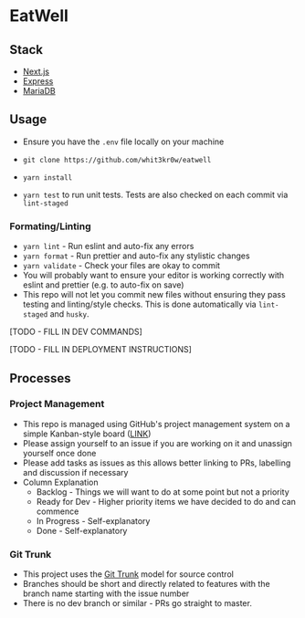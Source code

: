 # EatWell

## Stack
- [Next.js](https://nextjs.org/)
- [Express](https://expressjs.com/)
- [MariaDB](https://aws.amazon.com/rds/mariadb/)

## Usage
- Ensure you have the `.env` file locally on your machine

- `git clone https://github.com/whit3kr0w/eatwell`
- `yarn install`
- `yarn test` to run unit tests. Tests are also checked on each commit via `lint-staged`

### Formating/Linting
- `yarn lint` - Run eslint and auto-fix any errors
- `yarn format` - Run prettier and auto-fix any stylistic changes
- `yarn validate` - Check your files are okay to commit
- You will probably want to ensure your editor is working correctly with eslint and prettier (e.g. to auto-fix on save)
- This repo will not let you commit new files without ensuring they pass testing and linting/style checks. This is done automatically via `lint-staged` and `husky`.

[TODO - FILL IN DEV COMMANDS]

[TODO - FILL IN DEPLOYMENT INSTRUCTIONS]

## Processes

### Project Management
- This repo is managed using GitHub's project management system on a simple Kanban-style board ([LINK](https://github.com/WhiT3Kr0w/eatwell/projects/1))
- Please assign yourself to an issue if you are working on it and unassign yourself once done
- Please add tasks as issues as this allows better linking to PRs, labelling and discussion if necessary
- Column Explanation
  - Backlog - Things we will want to do at some point but not a priority
  - Ready for Dev - Higher priority items we have decided to do and can commence
  - In Progress - Self-explanatory
  - Done - Self-explanatory

### Git Trunk
- This project uses the [Git Trunk](https://trunkbaseddevelopment.com/) model for source control
- Branches should be short and directly related to features with the branch name starting with the issue number
- There is no dev branch or similar - PRs go straight to master.
